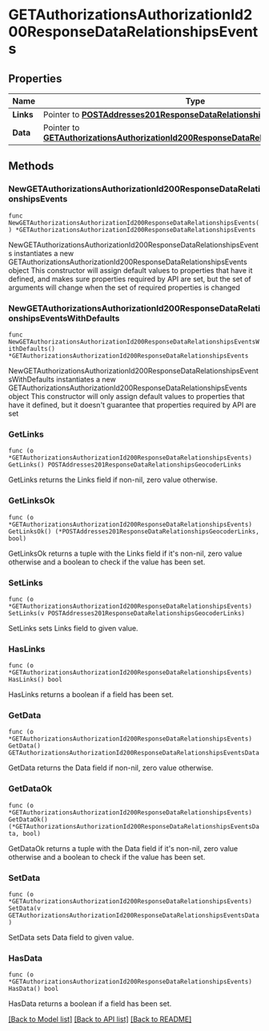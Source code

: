 # GETAuthorizationsAuthorizationId200ResponseDataRelationshipsEvents

## Properties

Name | Type | Description | Notes
------------ | ------------- | ------------- | -------------
**Links** | Pointer to [**POSTAddresses201ResponseDataRelationshipsGeocoderLinks**](POSTAddresses201ResponseDataRelationshipsGeocoderLinks.md) |  | [optional] 
**Data** | Pointer to [**GETAuthorizationsAuthorizationId200ResponseDataRelationshipsEventsData**](GETAuthorizationsAuthorizationId200ResponseDataRelationshipsEventsData.md) |  | [optional] 

## Methods

### NewGETAuthorizationsAuthorizationId200ResponseDataRelationshipsEvents

`func NewGETAuthorizationsAuthorizationId200ResponseDataRelationshipsEvents() *GETAuthorizationsAuthorizationId200ResponseDataRelationshipsEvents`

NewGETAuthorizationsAuthorizationId200ResponseDataRelationshipsEvents instantiates a new GETAuthorizationsAuthorizationId200ResponseDataRelationshipsEvents object
This constructor will assign default values to properties that have it defined,
and makes sure properties required by API are set, but the set of arguments
will change when the set of required properties is changed

### NewGETAuthorizationsAuthorizationId200ResponseDataRelationshipsEventsWithDefaults

`func NewGETAuthorizationsAuthorizationId200ResponseDataRelationshipsEventsWithDefaults() *GETAuthorizationsAuthorizationId200ResponseDataRelationshipsEvents`

NewGETAuthorizationsAuthorizationId200ResponseDataRelationshipsEventsWithDefaults instantiates a new GETAuthorizationsAuthorizationId200ResponseDataRelationshipsEvents object
This constructor will only assign default values to properties that have it defined,
but it doesn't guarantee that properties required by API are set

### GetLinks

`func (o *GETAuthorizationsAuthorizationId200ResponseDataRelationshipsEvents) GetLinks() POSTAddresses201ResponseDataRelationshipsGeocoderLinks`

GetLinks returns the Links field if non-nil, zero value otherwise.

### GetLinksOk

`func (o *GETAuthorizationsAuthorizationId200ResponseDataRelationshipsEvents) GetLinksOk() (*POSTAddresses201ResponseDataRelationshipsGeocoderLinks, bool)`

GetLinksOk returns a tuple with the Links field if it's non-nil, zero value otherwise
and a boolean to check if the value has been set.

### SetLinks

`func (o *GETAuthorizationsAuthorizationId200ResponseDataRelationshipsEvents) SetLinks(v POSTAddresses201ResponseDataRelationshipsGeocoderLinks)`

SetLinks sets Links field to given value.

### HasLinks

`func (o *GETAuthorizationsAuthorizationId200ResponseDataRelationshipsEvents) HasLinks() bool`

HasLinks returns a boolean if a field has been set.

### GetData

`func (o *GETAuthorizationsAuthorizationId200ResponseDataRelationshipsEvents) GetData() GETAuthorizationsAuthorizationId200ResponseDataRelationshipsEventsData`

GetData returns the Data field if non-nil, zero value otherwise.

### GetDataOk

`func (o *GETAuthorizationsAuthorizationId200ResponseDataRelationshipsEvents) GetDataOk() (*GETAuthorizationsAuthorizationId200ResponseDataRelationshipsEventsData, bool)`

GetDataOk returns a tuple with the Data field if it's non-nil, zero value otherwise
and a boolean to check if the value has been set.

### SetData

`func (o *GETAuthorizationsAuthorizationId200ResponseDataRelationshipsEvents) SetData(v GETAuthorizationsAuthorizationId200ResponseDataRelationshipsEventsData)`

SetData sets Data field to given value.

### HasData

`func (o *GETAuthorizationsAuthorizationId200ResponseDataRelationshipsEvents) HasData() bool`

HasData returns a boolean if a field has been set.


[[Back to Model list]](../README.md#documentation-for-models) [[Back to API list]](../README.md#documentation-for-api-endpoints) [[Back to README]](../README.md)


